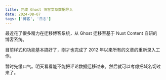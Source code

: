 ```yaml
---
title: 完成 Ghost 博客文章数据导入
date: 2024-08-07
tags: ['博客', '日志']
---
```


最近花了很多精力在迁移博客系统，从 Ghost 迁移至基于 Nuxt Content 自研的博客系统。

目前样式和功能基本搞好了，刚才也完成了 2012 年以来所有的文章的重新录入工作。

暂时先缓口气。明天看看能不能把评论数据迁移过来。然后就可以考虑把域名切过来了。
